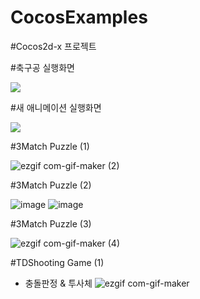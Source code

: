 # CocosExamples
#Cocos2d-x 프로젝트

#축구공 실행화면

<img src= "https://user-images.githubusercontent.com/93897045/184131501-0806c4b7-097c-4bc9-bdfd-116b1baf235a.gif">

#새 애니메이션 실행화면

<img src= "https://user-images.githubusercontent.com/93897045/184140921-62d954f9-c63d-407f-9b48-edb2640b6824.gif">


#3Match Puzzle (1)

![ezgif com-gif-maker (2)](https://user-images.githubusercontent.com/93897045/185171774-0d34d683-84dc-4950-8559-a98ed51ec4aa.gif)

#3Match Puzzle (2)

![image](https://user-images.githubusercontent.com/93897045/185735916-f35c6310-cd20-4478-99c9-f75301bcd0f4.png)
![image](https://user-images.githubusercontent.com/93897045/185735922-48c42908-1587-4cf5-a1c3-990bf99c4c6e.png)

#3Match Puzzle (3)

![ezgif com-gif-maker (4)](https://user-images.githubusercontent.com/93897045/186152697-b4fa1d40-6db0-4e91-8126-9b6c366fa75f.gif)

#TDShooting Game (1)
- 충돌판정 & 투사체
![ezgif com-gif-maker](https://user-images.githubusercontent.com/93897045/187637900-e3ef0b1a-ed11-4d14-af30-79930eecc76c.gif)
